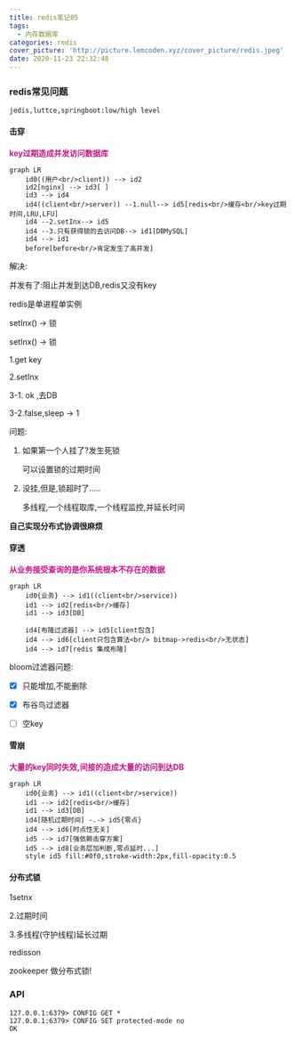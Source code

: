 ```yaml
---
title: redis笔记05
tags:
  - 内存数据库
categories: redis
cover_picture: 'http://picture.lemcoden.xyz/cover_picture/redis.jpeg'
date: 2020-11-23 22:32:48
---
```



### redis常见问题

```
jedis,luttce,springboot:low/high level
```

#### 击穿

**<font color=MediumVioletRed>key过期造成并发访问数据库</font>**

```mermaid
graph LR
	id0((用户<br/>client)) --> id2
	id2[nginx] --> id3[ ]
	id3 --> id4
	id4((client<br/>server)) --1.null--> id5[redis<br/>缓存<br/>key过期时间,LRU,LFU]
	id4 --2.setInx--> id5
	id4 --3.只有获得锁的去访问DB--> id1[DBMySQL]
	id4 --> id1
	before[before<br/>肯定发生了高并发]
```

解决:

并发有了:阻止并发到达DB,redis又没有key

redis是单进程单实例

setInx() -> 锁



setInx() -> 锁

1.get key

2.setInx

3-1. ok ,去DB

3-2.false,sleep -> 1



问题:

1. 如果第一个人挂了?发生死锁

   可以设置锁的过期时间

2. 没挂,但是,锁超时了.....

   多线程,一个线程取库,一个线程监控,并延长时间

**自己实现分布式协调很麻烦**

#### 穿透

**<font color=MediumVioletRed>从业务接受查询的是你系统根本不存在的数据</font>**

```mermaid
graph LR
 	id0{业务} --> id1((client<br/>service))
 	id1 --> id2[redis<br/>缓存]
 	id1 --> id3[DB]
 	
 	id4[布隆过滤器] --> id5[client包含]
 	id4 --> id6[client只包含算法<br/> bitmap->redis<br/>无状态]
 	id4 --> id7[redis 集成布隆]
```

bloom过滤器问题:

- [x] 只能增加,不能删除

- [x] 布谷鸟过滤器

- [ ] 空key

#### 雪崩

**<font color=MediumVioletRed>大量的key同时失效,间接的造成大量的访问到达DB</font>**

```mermaid
graph LR
 	id0{业务} --> id1((client<br/>service))
 	id1 --> id2[redis<br/>缓存]
 	id1 --> id3[DB]
 	id4[随机过期时间] -.-> id5{零点}
 	id4 --> id6[时点性无关]
 	id5 --> id7[强依赖击穿方案]
 	id5 --> id8[业务层加判断,零点延时...]
 	style id5 fill:#0f0,stroke-width:2px,fill-opacity:0.5
```

#### 分布式锁

1setnx

2.过期时间

3.多线程(守护线程)延长过期



redisson

zookeeper 做分布式锁!

### API



```
127.0.0.1:6379> CONFIG GET *
127.0.0.1:6379> CONFIG SET protected-mode no
OK
```

